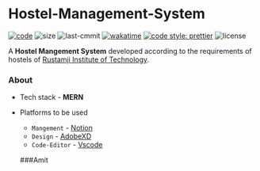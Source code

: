 # Hostel-Management-System
[![code](https://tokei.rs/b1/github/preIdiot/Hostel-Management-System?category=code)](https://github.com/XAMPPRocky/tokei)
![size](https://img.shields.io/github/languages/code-size/preIdiot/Hostel-Management-System)
![last-cmmit](https://img.shields.io/github/last-commit/preIdiot/Hostel-Management-System)
[![wakatime](https://wakatime.com/badge/github/preIdiot/Hostel-Management-System.svg)](https://wakatime.com/badge/github/preIdiot/Hostel-Management-System)
[![code style: prettier](https://img.shields.io/badge/code_style-prettier-ff69b4.svg)](https://github.com/prettier/prettier)
![license](https://img.shields.io/github/license/preIdiot/Hostel-Management-System)
<!-- ![lines](https://img.shields.io/tokei/lines/github/preIdiot/Hostel-Management-System) -->

A **Hostel Mangement System** developed according to the requirements of hostels of [Rustamji Institute of Technology](https://rjit.ac.in/).

### About

- Tech stack - **MERN**
- Platforms to be used
  - `Mangement` - [Notion](https://www.notion.so/)
  - `Design` - [AdobeXD](https://www.adobe.com/in/products/xd.html)
  - `Code-Editor` - [Vscode](https://code.visualstudio.com/)

  ###Amit
